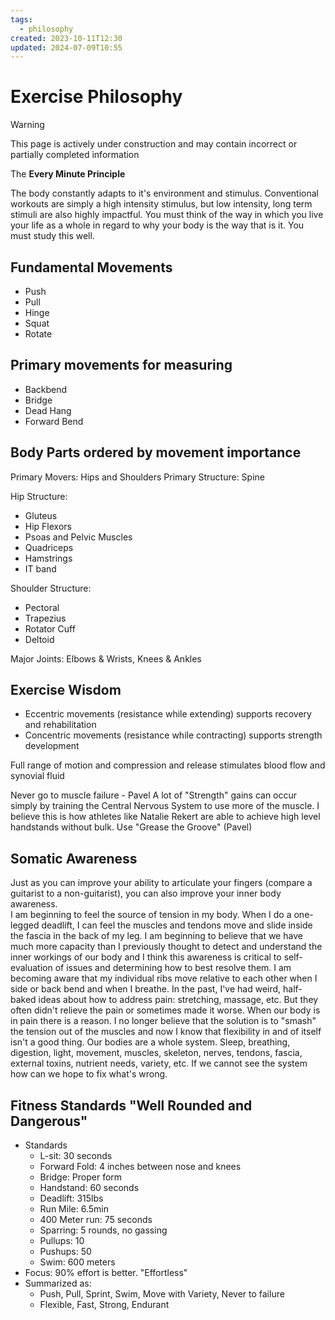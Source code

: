 ```yaml
---
tags:
  - philosophy
created: 2023-10-11T12:30
updated: 2024-07-09T10:55
---
```


# Exercise Philosophy
> [!warning]
> This page is actively under construction and may contain incorrect or partially completed information

The **Every Minute Principle**

The body constantly adapts to it's environment and stimulus.  Conventional workouts are simply a high intensity stimulus, but low intensity, long term stimuli are also highly impactful.  You must think of the way in which you live your life as a whole in regard to why your body is the way that is it.  You must study this well.

## Fundamental Movements
- Push
- Pull
- Hinge
- Squat
- Rotate
## Primary movements for measuring
- Backbend
- Bridge
- Dead Hang
- Forward Bend

## Body Parts ordered by movement importance

Primary Movers: Hips and Shoulders
Primary Structure: Spine

Hip Structure:
- Gluteus
- Hip Flexors
- Psoas and Pelvic Muscles
- Quadriceps
- Hamstrings
- IT band

Shoulder Structure:
- Pectoral
- Trapezius
- Rotator Cuff
- Deltoid

Major Joints: Elbows & Wrists, Knees & Ankles

## Exercise Wisdom
- Eccentric movements (resistance while extending) supports recovery and rehabilitation
- Concentric movements (resistance while contracting) supports strength development

Full range of motion and compression and release stimulates blood flow and synovial fluid

Never go to muscle failure - Pavel
A lot of "Strength" gains can occur simply by training the Central Nervous System to use more of the muscle.  I believe this is how athletes like Natalie Rekert are able to achieve high level handstands without bulk.  Use "Grease the Groove" (Pavel)

## Somatic Awareness
Just as you can improve your ability to articulate your fingers (compare a guitarist to a non-guitarist), you can also improve your inner body awareness.  
I am beginning to feel the source of tension in my body.  When I do a one-legged deadlift, I can feel the muscles and tendons move and slide inside the fascia in the back of my leg.  I am beginning to believe that we have much more capacity than I previously thought to detect and understand the inner workings of our body and I think this awareness is critical to self-evaluation of issues and determining how to best resolve them.
I am becoming aware that my individual ribs move relative to each other when I side or back bend and when I breathe.
In the past, I've had weird, half-baked ideas about how to address pain: stretching, massage, etc.  But they often didn't relieve the pain or sometimes made it worse.  When our body is in pain there is a reason.  I no longer believe that the solution is to "smash" the tension out of the muscles and now I know that flexibility in and of itself isn't a good thing.  Our bodies are a whole system.  Sleep, breathing, digestion, light, movement, muscles, skeleton, nerves, tendons, fascia, external toxins, nutrient needs, variety, etc.  If we cannot see the system how can we hope to fix what's wrong.

## Fitness Standards "Well Rounded and Dangerous"
- Standards
  - L-sit: 30 seconds
  - Forward Fold: 4 inches between nose and knees
  - Bridge: Proper form
  - Handstand: 60 seconds
  - Deadlift: 315lbs
  - Run Mile: 6.5min
  - 400 Meter run: 75 seconds
  - Sparring: 5 rounds, no gassing
  - Pullups: 10
  - Pushups: 50
  - Swim: 600 meters
- Focus: 90% effort is better.  "Effortless"
- Summarized as:
  - Push, Pull, Sprint, Swim, Move with Variety, Never to failure
  - Flexible, Fast, Strong, Endurant